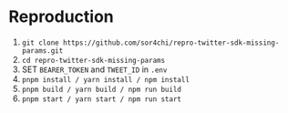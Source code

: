 # Reproduction

1. `git clone https://github.com/sor4chi/repro-twitter-sdk-missing-params.git`
2. `cd repro-twitter-sdk-missing-params`
3. SET `BEARER_TOKEN` and `TWEET_ID` in `.env`
4. `pnpm install / yarn install / npm install`
5. `pnpm build / yarn build / npm run build`
6. `pnpm start / yarn start / npm run start`
